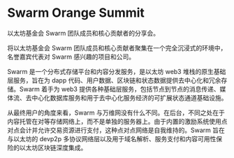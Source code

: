 # Swarm Orange Summit

以太坊基金会 Swarm 团队成员和核心贡献者的分享会。

将以太坊基金会 Swarm 团队成员和核心贡献者聚集在一个完全沉浸式的环境中，名誉嘉宾代表对 Swarm 感兴趣的项目和公司。

Swarm 是一个分布式存储平台和内容分发服务，是以太坊 web3 堆栈的原生基础层服务，旨在为 dapp 代码、用户数据、区块链和状态数据提供去中心化和冗余存储。Swarm 着手为 web3 提供各种基础层服务，包括节点到节点的消息传递、媒体流、去中心化数据库服务和用于去中心化服务经济的可扩展状态通道基础设施。

从最终用户的角度来看，Swarm 与万维网没有什么不同。在后台，不同之处在于内容托管在对等存储网络上，而不是单独的服务器上。由于内置的激励系统使用点对点会计并允许交易资源进行支付，这种点对点网络是自我维持的。Swarm 旨在与以太坊的 devp2p 多协议网络层以及用于域名解析、服务支付和内容可用性保险的以太坊区块链深度集成。
